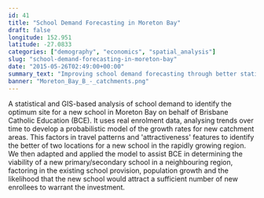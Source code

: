 ```yaml
---
id: 41
title: "School Demand Forecasting in Moreton Bay"
draft: false
longitude: 152.951
latitude: -27.0833
categories: ["demography", "economics", "spatial_analysis"]
slug: "school-demand-forecasting-in-moreton-bay"
date: "2015-05-26T02:49:00+00:00"
summary_text: "Improving school demand forecasting through better statistical and GIS analysis."
banner: "Moreton_Bay_B_-_catchments.png"
---
```


A statistical and GIS-based analysis of school demand to identify the optimum site for a new school in Moreton Bay on behalf of Brisbane Catholic Education (BCE). It uses&nbsp;real enrolment data, analysing trends over time to develop a probabilistic model of the growth rates for new catchment areas. This factors in travel patterns and 'attractiveness' features to identify the better of two locations for a new school in the rapidly growing region. We then adapted and applied the model to assist BCE in determining the viability of a new primary/secondary school in a neighbouring region, factoring in the existing school provision, population growth and the likelihood that the new school would attract a sufficient number of new enrollees to warrant the investment.&nbsp;
